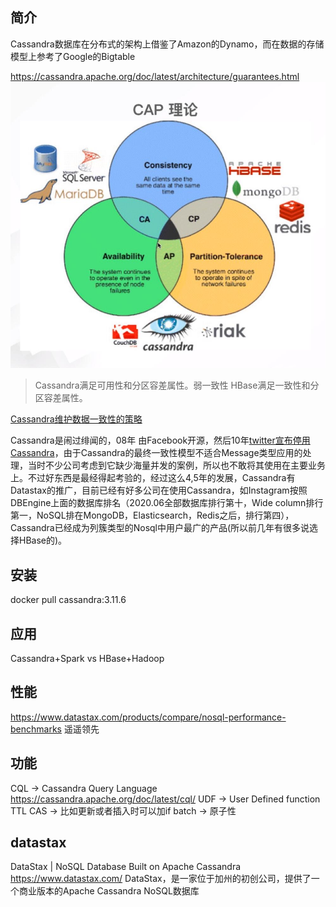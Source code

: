 

## 简介
Cassandra数据库在分布式的架构上借鉴了Amazon的Dynamo，而在数据的存储模型上参考了Google的Bigtable

https://cassandra.apache.org/doc/latest/architecture/guarantees.html
![](img/cassandra-cap.jpg)
> Cassandra满足可用性和分区容差属性。弱一致性
> HBase满足一致性和分区容差属性。

[Cassandra维护数据一致性的策略](https://www.cnblogs.com/xxdfly/p/5641684.html)

Cassandra是闹过绯闻的，08年 由Facebook开源，然后10年[twitter宣布停用Cassandra](https://timyang.net/data/twitter-cassandra/)，由于Cassandra的最终一致性模型不适合Message类型应用的处理，当时不少公司考虑到它缺少海量并发的案例，所以也不敢将其使用在主要业务上。不过好东西是最经得起考验的，经过这么4,5年的发展，Cassandra有Datastax的推广，目前已经有好多公司在使用Cassandra，如Instagram按照DBEngine上面的数据库排名（2020.06全部数据库排行第十，Wide column排行第一，NoSQL排在MongoDB，Elasticsearch，Redis之后，排行第四），Cassandra已经成为列簇类型的Nosql中用户最广的产品(所以前几年有很多说选择HBase的)。



## 安装
docker pull cassandra:3.11.6

## 应用
Cassandra+Spark vs HBase+Hadoop

## 性能
https://www.datastax.com/products/compare/nosql-performance-benchmarks
遥遥领先


## 功能
CQL -> Cassandra Query Language  https://cassandra.apache.org/doc/latest/cql/
UDF -> User Defined function
TTL
CAS -> 比如更新或者插入时可以加if
batch -> 原子性

## datastax
DataStax | NoSQL Database Built on Apache Cassandra
https://www.datastax.com/
DataStax，是一家位于加州的初创公司，提供了一个商业版本的Apache Cassandra NoSQL数据库

